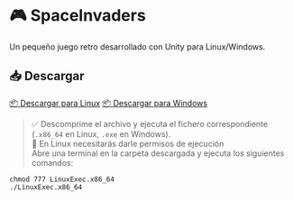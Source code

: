 # 🎮 SpaceInvaders

Un pequeño juego retro desarrollado con Unity para Linux/Windows.  

## 📥 Descargar 
[📦 Descargar para Linux](https://github.com/Negerty48/SpaceInvaders/releases/download/untagged-fc5455dfc97dbbee8332/SpaceInvders.zip)
[📦 Descargar para Windows](https://github.com/Negerty48/SpaceInvaders/releases/download/untagged-cf77b9e1830172a460f6/exec.zip)

> ✅ Descomprime el archivo y ejecuta el fichero correspondiente (`.x86_64` en Linux, `.exe` en Windows).  
> 🔐 En Linux necesitarás darle permisos de ejecución  
> Abre una terminal en la carpeta descargada y ejecuta los siguientes comandos:    
``` 
chmod 777 LinuxExec.x86_64
./LinuxExec.x86_64

